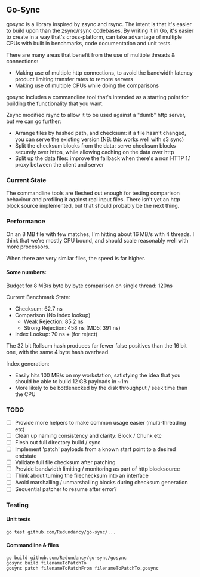 Go-Sync
------

gosync is a library inspired by zsync and rsync. The intent is that it's easier to build upon than the zsync/rsync codebases. By writing it in Go, it's easier to create in a way that's cross-platform, can take advantage of multiple CPUs with built in benchmarks, code documentation and unit tests.

There are many areas that benefit from the use of multiple threads & connections:
* Making use of multiple http connections, to avoid the bandwidth latency product limiting transfer rates to remote servers
* Making use of multiple CPUs while doing the comparisons

gosync includes a commandline tool that's intended as a starting point for building the functionality that you want.

Zsync modified rsync to allow it to be used against a "dumb" http server, but we can go further:
* Arrange files by hashed path, and checksum: if a file hasn't changed, you can serve the existing version (NB: this works well with s3 sync)
* Split the checksum blocks from the data: serve checksum blocks securely over https, while allowing caching on the data over http
* Split up the data files: improve the fallback when there's a non HTTP 1.1 proxy between the client and server 

### Current State

The commandline tools are fleshed out enough for testing comparison behaviour and profiling it against real input files.
There isn't yet an http block source implemented, but that should probably be the next thing.

### Performance
On an 8 MB file with few matches, I'm hitting about 16 MB/s with 4 threads. I think that we're mostly CPU bound, and should scale reasonably well with more processors.

When there are very similar files, the speed is far higher.

#### Some numbers:
Budget for 8 MB/s byte by byte comparison on single thread: 120ns

Current Benchmark State:
- Checksum: 62.7 ns
- Comparison (No index lookup)
  - Weak Rejection: 85.2 ns
  - Strong Rejection: 458 ns (MD5: 391 ns)
- Index Lookup: 70 ns + (for reject)

The 32 bit Rollsum hash produces far fewer false positives than the 16 bit one, with the same 4 byte hash overhead.

Index generation:
- Easily hits 100 MB/s on my workstation, satisfying the idea that you should be able to build 12 GB payloads in ~1m 
- More likely to be bottlenecked by the disk throughput / seek time than the CPU

### TODO
- [ ] Provide more helpers to make common usage easier (multi-threading etc)
- [ ] Clean up naming consistency and clarity: Block / Chunk etc
- [ ] Flesh out full directory build / sync
- [ ] Implement 'patch' payloads from a known start point to a desired endstate
- [ ] Validate full file checksum after patching
- [ ] Provide bandwidth limiting / monitoring as part of http blocksource
- [ ] Think about turning the filechecksum into an interface
- [ ] Avoid marshalling / unmarshalling blocks during checksum generation
- [ ] Sequential patcher to resume after error?

### Testing

#### Unit tests

    go test github.com/Redundancy/go-sync/...

#### Commandline & files

	go build github.com/Redundancy/go-sync/gosync
	gosync build filenameToPatchTo
	gosync patch filenameToPatchFrom filenameToPatchTo.gosync